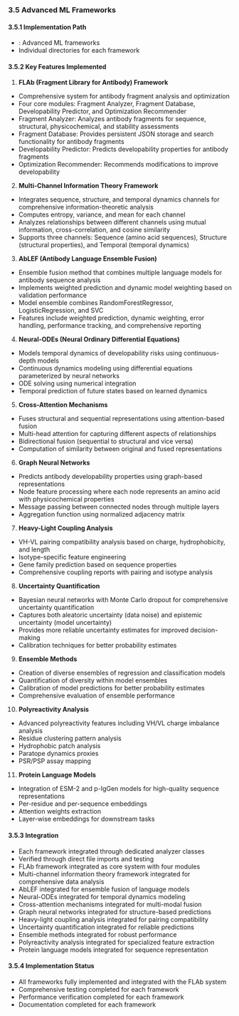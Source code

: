 ### 3.5 Advanced ML Frameworks

#### 3.5.1 Implementation Path
- : Advanced ML frameworks
- Individual directories for each framework

#### 3.5.2 Key Features Implemented

1. **FLAb (Fragment Library for Antibody) Framework**
- Comprehensive system for antibody fragment analysis and optimization
- Four core modules: Fragment Analyzer, Fragment Database, Developability Predictor, and Optimization Recommender
- Fragment Analyzer: Analyzes antibody fragments for sequence, structural, physicochemical, and stability assessments
- Fragment Database: Provides persistent JSON storage and search functionality for antibody fragments
- Developability Predictor: Predicts developability properties for antibody fragments
- Optimization Recommender: Recommends modifications to improve developability

2. **Multi-Channel Information Theory Framework**
- Integrates sequence, structure, and temporal dynamics channels for comprehensive information-theoretic analysis
- Computes entropy, variance, and mean for each channel
- Analyzes relationships between different channels using mutual information, cross-correlation, and cosine similarity
- Supports three channels: Sequence (amino acid sequences), Structure (structural properties), and Temporal (temporal dynamics)

3. **AbLEF (Antibody Language Ensemble Fusion)**
- Ensemble fusion method that combines multiple language models for antibody sequence analysis
- Implements weighted prediction and dynamic model weighting based on validation performance
- Model ensemble combines RandomForestRegressor, LogisticRegression, and SVC
- Features include weighted prediction, dynamic weighting, error handling, performance tracking, and comprehensive reporting

4. **Neural-ODEs (Neural Ordinary Differential Equations)**
- Models temporal dynamics of developability risks using continuous-depth models
- Continuous dynamics modeling using differential equations parameterized by neural networks
- ODE solving using numerical integration
- Temporal prediction of future states based on learned dynamics

5. **Cross-Attention Mechanisms**
- Fuses structural and sequential representations using attention-based fusion
- Multi-head attention for capturing different aspects of relationships
- Bidirectional fusion (sequential to structural and vice versa)
- Computation of similarity between original and fused representations

6. **Graph Neural Networks**
- Predicts antibody developability properties using graph-based representations
- Node feature processing where each node represents an amino acid with physicochemical properties
- Message passing between connected nodes through multiple layers
- Aggregation function using normalized adjacency matrix

7. **Heavy-Light Coupling Analysis**
- VH-VL pairing compatibility analysis based on charge, hydrophobicity, and length
- Isotype-specific feature engineering
- Gene family prediction based on sequence properties
- Comprehensive coupling reports with pairing and isotype analysis

8. **Uncertainty Quantification**
- Bayesian neural networks with Monte Carlo dropout for comprehensive uncertainty quantification
- Captures both aleatoric uncertainty (data noise) and epistemic uncertainty (model uncertainty)
- Provides more reliable uncertainty estimates for improved decision-making
- Calibration techniques for better probability estimates

9. **Ensemble Methods**
- Creation of diverse ensembles of regression and classification models
- Quantification of diversity within model ensembles
- Calibration of model predictions for better probability estimates
- Comprehensive evaluation of ensemble performance

10. **Polyreactivity Analysis**
- Advanced polyreactivity features including VH/VL charge imbalance analysis
- Residue clustering pattern analysis
- Hydrophobic patch analysis
- Paratope dynamics proxies
- PSR/PSP assay mapping

11. **Protein Language Models**
- Integration of ESM-2 and p-IgGen models for high-quality sequence representations
- Per-residue and per-sequence embeddings
- Attention weights extraction
- Layer-wise embeddings for downstream tasks

#### 3.5.3 Integration
- Each framework integrated through dedicated analyzer classes
- Verified through direct file imports and testing
- FLAb framework integrated as core system with four modules
- Multi-channel information theory framework integrated for comprehensive data analysis
- AbLEF integrated for ensemble fusion of language models
- Neural-ODEs integrated for temporal dynamics modeling
- Cross-attention mechanisms integrated for multi-modal fusion
- Graph neural networks integrated for structure-based predictions
- Heavy-light coupling analysis integrated for pairing compatibility
- Uncertainty quantification integrated for reliable predictions
- Ensemble methods integrated for robust performance
- Polyreactivity analysis integrated for specialized feature extraction
- Protein language models integrated for sequence representation

#### 3.5.4 Implementation Status
- All frameworks fully implemented and integrated with the FLAb system
- Comprehensive testing completed for each framework
- Performance verification completed for each framework
- Documentation completed for each framework
